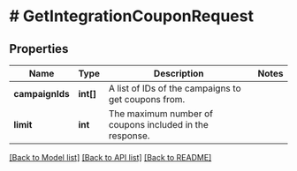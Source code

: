 # # GetIntegrationCouponRequest

## Properties

Name | Type | Description | Notes
------------ | ------------- | ------------- | -------------
**campaignIds** | **int[]** | A list of IDs of the campaigns to get coupons from. | 
**limit** | **int** | The maximum number of coupons included in the response. | 

[[Back to Model list]](../../README.md#documentation-for-models) [[Back to API list]](../../README.md#documentation-for-api-endpoints) [[Back to README]](../../README.md)


